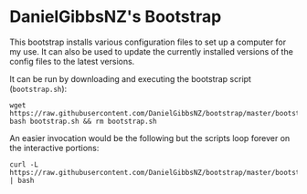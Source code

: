 DanielGibbsNZ's Bootstrap
=========================

This bootstrap installs various configuration files to set up a computer for my use. It can also be used to update the currently installed versions of the config files to the latest versions.

It can be run by downloading and executing the bootstrap script (`bootstrap.sh`):

	wget https://raw.githubusercontent.com/DanielGibbsNZ/bootstrap/master/bootstrap.sh
	bash bootstrap.sh && rm bootstrap.sh

An easier invocation would be the following but the scripts loop forever on the interactive portions:

	curl -L https://raw.githubusercontent.com/DanielGibbsNZ/bootstrap/master/bootstrap.sh | bash
